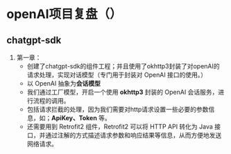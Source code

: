 # openAI项目复盘（）

## chatgpt-sdk

1. 第一章：
   - 创建了chatgpt-sdk的组件工程；并且使用了okhttp3封装了对openAI的请求处理，实现对话模型（专门用于封装对 OpenAI 接口的使用。）
   -  以 OpenAI 抽象为**会话模型**
   - 我们通过工厂模型，开启一个使用 **okhttp3** 封装的 OpenAI 会话服务，进行流程的调用。
   - 包括请求拦截的处理，因为我们需要对http请求设置一些必要的参数信息，如；**ApiKey、Token** 等。
   - 还需要用到 Retrofit2 组件，Retrofit2 可以将 HTTP API 转化为 Java 接口，并通过注解的方式描述请求参数和响应结果等信息，从而方便地发送网络请求。
